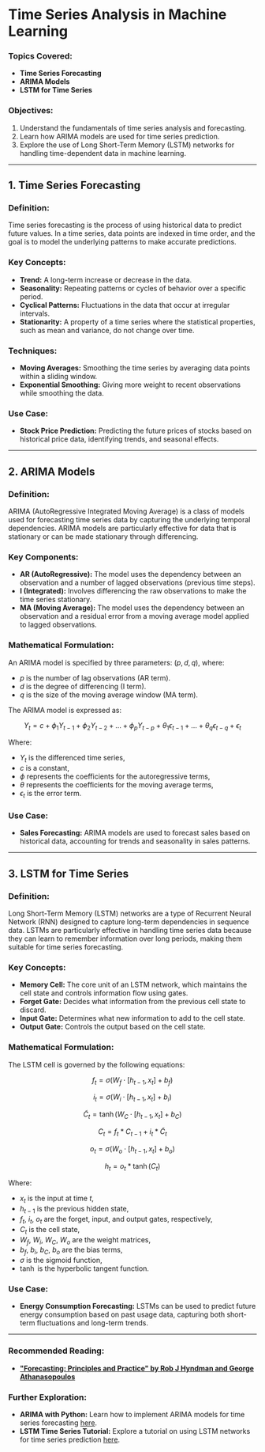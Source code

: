 # Time Series Analysis in Machine Learning


### Topics Covered:
- **Time Series Forecasting**
- **ARIMA Models**
- **LSTM for Time Series**

### Objectives:
1. Understand the fundamentals of time series analysis and forecasting.
2. Learn how ARIMA models are used for time series prediction.
3. Explore the use of Long Short-Term Memory (LSTM) networks for handling time-dependent data in machine learning.

---

## 1. Time Series Forecasting

### Definition:
Time series forecasting is the process of using historical data to predict future values. In a time series, data points are indexed in time order, and the goal is to model the underlying patterns to make accurate predictions.

### Key Concepts:
- **Trend:** A long-term increase or decrease in the data.
- **Seasonality:** Repeating patterns or cycles of behavior over a specific period.
- **Cyclical Patterns:** Fluctuations in the data that occur at irregular intervals.
- **Stationarity:** A property of a time series where the statistical properties, such as mean and variance, do not change over time.

### Techniques:
- **Moving Averages:** Smoothing the time series by averaging data points within a sliding window.
- **Exponential Smoothing:** Giving more weight to recent observations while smoothing the data.

### Use Case:
- **Stock Price Prediction:** Predicting the future prices of stocks based on historical price data, identifying trends, and seasonal effects.

---

## 2. ARIMA Models

### Definition:
ARIMA (AutoRegressive Integrated Moving Average) is a class of models used for forecasting time series data by capturing the underlying temporal dependencies. ARIMA models are particularly effective for data that is stationary or can be made stationary through differencing.

### Key Components:
- **AR (AutoRegressive):** The model uses the dependency between an observation and a number of lagged observations (previous time steps).
- **I (Integrated):** Involves differencing the raw observations to make the time series stationary.
- **MA (Moving Average):** The model uses the dependency between an observation and a residual error from a moving average model applied to lagged observations.

### Mathematical Formulation:
An ARIMA model is specified by three parameters: $(p, d, q)$, where:
- $p$ is the number of lag observations (AR term).
- $d$ is the degree of differencing (I term).
- $q$ is the size of the moving average window (MA term).

The ARIMA model is expressed as:

$$ Y_t = c + \phi_1 Y_{t-1} + \phi_2 Y_{t-2} + \dots + \phi_p Y_{t-p} + \theta_1 \epsilon_{t-1} + \dots + \theta_q \epsilon_{t-q} + \epsilon_t $$

Where:
- $Y_t$ is the differenced time series,
- $c$ is a constant,
- $\phi$ represents the coefficients for the autoregressive terms,
- $\theta$ represents the coefficients for the moving average terms,
- $\epsilon_t$ is the error term.

### Use Case:
- **Sales Forecasting:** ARIMA models are used to forecast sales based on historical data, accounting for trends and seasonality in sales patterns.

---

## 3. LSTM for Time Series

### Definition:
Long Short-Term Memory (LSTM) networks are a type of Recurrent Neural Network (RNN) designed to capture long-term dependencies in sequence data. LSTMs are particularly effective in handling time series data because they can learn to remember information over long periods, making them suitable for time series forecasting.

### Key Concepts:
- **Memory Cell:** The core unit of an LSTM network, which maintains the cell state and controls information flow using gates.
- **Forget Gate:** Decides what information from the previous cell state to discard.
- **Input Gate:** Determines what new information to add to the cell state.
- **Output Gate:** Controls the output based on the cell state.

### Mathematical Formulation:
The LSTM cell is governed by the following equations:

$$ f_t = \sigma(W_f \cdot [h_{t-1}, x_t] + b_f) $$

$$ i_t = \sigma(W_i \cdot [h_{t-1}, x_t] + b_i) $$

$$ \tilde{C}_t = \tanh(W_C \cdot [h_{t-1}, x_t] + b_C) $$

$$ C_t = f_t * C_{t-1} + i_t * \tilde{C}_t $$

$$ o_t = \sigma(W_o \cdot [h_{t-1}, x_t] + b_o) $$

$$ h_t = o_t * \tanh(C_t) $$

Where:
- $x_t$ is the input at time $t$,
- $h_{t-1}$ is the previous hidden state,
- $f_t$, $i_t$, $o_t$ are the forget, input, and output gates, respectively,
- $C_t$ is the cell state,
- $W_f$, $W_i$, $W_C$, $W_o$ are the weight matrices,
- $b_f$, $b_i$, $b_C$, $b_o$ are the bias terms,
- $\sigma$ is the sigmoid function,
- $\tanh$ is the hyperbolic tangent function.

### Use Case:
- **Energy Consumption Forecasting:** LSTMs can be used to predict future energy consumption based on past usage data, capturing both short-term fluctuations and long-term trends.

---

### Recommended Reading:
- **["Forecasting: Principles and Practice" by Rob J Hyndman and George Athanasopoulos](https://otexts.com/fpp3/)**


### Further Exploration:
- **ARIMA with Python:** Learn how to implement ARIMA models for time series forecasting [here](https://www.statsmodels.org/stable/index.html).
- **LSTM Time Series Tutorial:** Explore a tutorial on using LSTM networks for time series prediction [here](https://machinelearningmastery.com/time-series-prediction-lstm-recurrent-neural-networks-python-keras/).